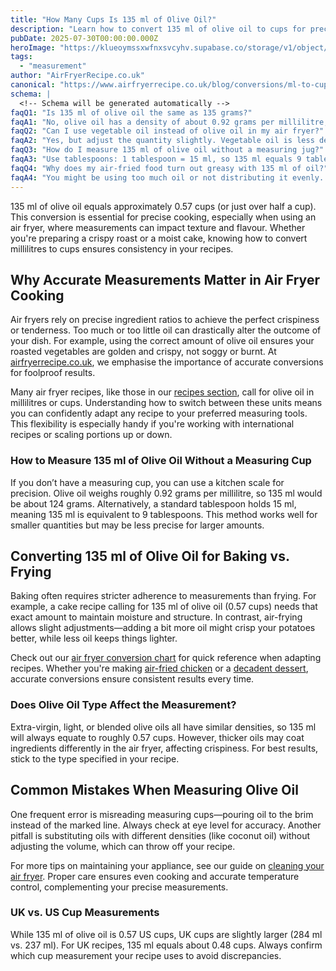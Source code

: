```yaml
---
title: "How Many Cups Is 135 ml of Olive Oil?"
description: "Learn how to convert 135 ml of olive oil to cups for precise cooking and baking. Get accurate measurements for perfect air fryer recipes every time."
pubDate: 2025-07-30T00:00:00.000Z
heroImage: "https://klueoymssxwfnxsvcyhv.supabase.co/storage/v1/object/public/Shmucket/how-many-cups-is-135-ml-of-olive-oil.webp"
tags:
  - "measurement"
author: "AirFryerRecipe.co.uk"
canonical: "https://www.airfryerrecipe.co.uk/blog/conversions/ml-to-cups/how-many-cups-is-135-ml-of-olive-oil"
schema: |
  <!-- Schema will be generated automatically -->
faqQ1: "Is 135 ml of olive oil the same as 135 grams?"
faqA1: "No, olive oil has a density of about 0.92 grams per millilitre, so 135 ml weighs roughly 124 grams. Always use volume measurements (ml or cups) for liquids unless a recipe specifies weight."
faqQ2: "Can I use vegetable oil instead of olive oil in my air fryer?"
faqA2: "Yes, but adjust the quantity slightly. Vegetable oil is less dense, so you might need about 0.6 cups (142 ml) to match 135 ml of olive oil. Check your recipe for best results."
faqQ3: "How do I measure 135 ml of olive oil without a measuring jug?"
faqA3: "Use tablespoons: 1 tablespoon = 15 ml, so 135 ml equals 9 tablespoons. For larger amounts, a kitchen scale set to grams (124 g for 135 ml) is more accurate."
faqQ4: "Why does my air-fried food turn out greasy with 135 ml of oil?"
faqA4: "You might be using too much oil or not distributing it evenly. Try spraying or brushing oil onto food instead of pouring. For lighter results, reduce the oil by 10-15% and shake the basket mid-cook."
---
```

<p>135 ml of olive oil equals approximately 0.57 cups (or just over half a cup). This conversion is essential for precise cooking, especially when using an air fryer, where measurements can impact texture and flavour. Whether you're preparing a crispy roast or a moist cake, knowing how to convert millilitres to cups ensures consistency in your recipes.</p>

<h2>Why Accurate Measurements Matter in Air Fryer Cooking</h2>  
<p>Air fryers rely on precise ingredient ratios to achieve the perfect crispiness or tenderness. Too much or too little oil can drastically alter the outcome of your dish. For example, using the correct amount of olive oil ensures your roasted vegetables are golden and crispy, not soggy or burnt. At <a href=https://www.airfryerrecipe.co.uk>airfryerrecipe.co.uk</a>, we emphasise the importance of accurate conversions for foolproof results.</p>  

<p>Many air fryer recipes, like those in our <a href=https://www.airfryerrecipe.co.uk/recipes>recipes section</a>, call for olive oil in millilitres or cups. Understanding how to switch between these units means you can confidently adapt any recipe to your preferred measuring tools. This flexibility is especially handy if you're working with international recipes or scaling portions up or down.</p>  

<h3>How to Measure 135 ml of Olive Oil Without a Measuring Cup</h3>  
<p>If you don’t have a measuring cup, you can use a kitchen scale for precision. Olive oil weighs roughly 0.92 grams per millilitre, so 135 ml would be about 124 grams. Alternatively, a standard tablespoon holds 15 ml, meaning 135 ml is equivalent to 9 tablespoons. This method works well for smaller quantities but may be less precise for larger amounts.</p>  

<h2>Converting 135 ml of Olive Oil for Baking vs. Frying</h2>  
<p>Baking often requires stricter adherence to measurements than frying. For example, a cake recipe calling for 135 ml of olive oil (0.57 cups) needs that exact amount to maintain moisture and structure. In contrast, air-frying allows slight adjustments—adding a bit more oil might crisp your potatoes better, while less oil keeps things lighter.</p>  

<p>Check out our <a href=https://www.airfryerrecipe.co.uk/air-fryer-conversion-chart>air fryer conversion chart</a> for quick reference when adapting recipes. Whether you're making <a href=https://www.airfryerrecipe.co.uk/recipe-category/chicken>air-fried chicken</a> or a <a href=https://www.airfryerrecipe.co.uk/recipe-category/dessert>decadent dessert</a>, accurate conversions ensure consistent results every time.</p>  

<h3>Does Olive Oil Type Affect the Measurement?</h3>  
<p>Extra-virgin, light, or blended olive oils all have similar densities, so 135 ml will always equate to roughly 0.57 cups. However, thicker oils may coat ingredients differently in the air fryer, affecting crispiness. For best results, stick to the type specified in your recipe.</p>  

<h2>Common Mistakes When Measuring Olive Oil</h2>  
<p>One frequent error is misreading measuring cups—pouring oil to the brim instead of the marked line. Always check at eye level for accuracy. Another pitfall is substituting oils with different densities (like coconut oil) without adjusting the volume, which can throw off your recipe.</p>  

<p>For more tips on maintaining your appliance, see our guide on <a href=https://www.airfryerrecipe.co.uk/air-fryer-cleaner>cleaning your air fryer</a>. Proper care ensures even cooking and accurate temperature control, complementing your precise measurements.</p>  

<h3>UK vs. US Cup Measurements</h3>  
<p>While 135 ml of olive oil is 0.57 US cups, UK cups are slightly larger (284 ml vs. 237 ml). For UK recipes, 135 ml equals about 0.48 cups. Always confirm which cup measurement your recipe uses to avoid discrepancies.</p>

